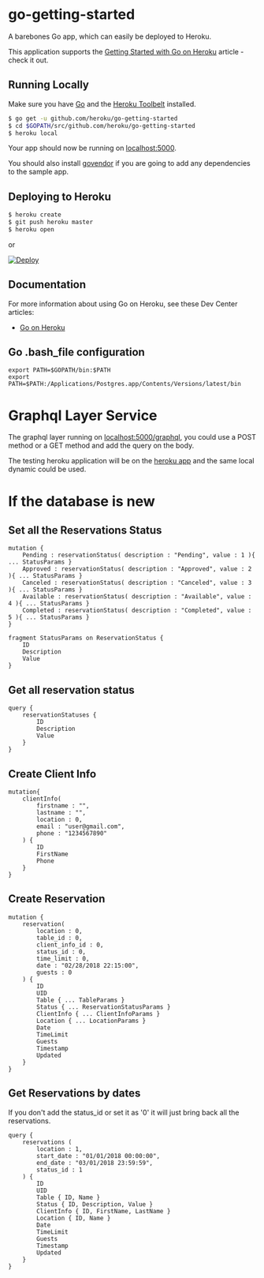 
# go-getting-started

A barebones Go app, which can easily be deployed to Heroku.

This application supports the [Getting Started with Go on Heroku](https://devcenter.heroku.com/articles/getting-started-with-go) article - check it out.

## Running Locally

Make sure you have [Go](http://golang.org/doc/install) and the [Heroku Toolbelt](https://toolbelt.heroku.com/) installed.

```sh
$ go get -u github.com/heroku/go-getting-started
$ cd $GOPATH/src/github.com/heroku/go-getting-started
$ heroku local
```

Your app should now be running on [localhost:5000](http://localhost:5000/).

You should also install [govendor](https://github.com/kardianos/govendor) if you are going to add any dependencies to the sample app.

## Deploying to Heroku

```sh
$ heroku create
$ git push heroku master
$ heroku open
```

or

[![Deploy](https://www.herokucdn.com/deploy/button.png)](https://heroku.com/deploy)


## Documentation

For more information about using Go on Heroku, see these Dev Center articles:

- [Go on Heroku](https://devcenter.heroku.com/categories/go)


## Go .bash_file configuration

    export PATH=$GOPATH/bin:$PATH
    export PATH=$PATH:/Applications/Postgres.app/Contents/Versions/latest/bin

# Graphql Layer Service

The graphql layer running on [localhost:5000/graphql](http://localhost:5000/graphql), you could use a POST method or a GET method and add the query on the body.

The testing heroku application will be on the [heroku app](https//camaleon-reservations-api.herokuapp.com/graphql) and the same local dynamic could be used.

# If the database is new

## Set all the Reservations Status

    mutation {
        Pending : reservationStatus( description : "Pending", value : 1 ){ ... StatusParams }
        Approved : reservationStatus( description : "Approved", value : 2 ){ ... StatusParams }
        Canceled : reservationStatus( description : "Canceled", value : 3 ){ ... StatusParams }
        Available : reservationStatus( description : "Available", value : 4 ){ ... StatusParams }
        Completed : reservationStatus( description : "Completed", value : 5 ){ ... StatusParams }
    }

    fragment StatusParams on ReservationStatus {
        ID
        Description
        Value
    }


## Get all reservation status

    query {
        reservationStatuses {
            ID
            Description
            Value
        }
    }

## Create Client Info

    mutation{
        clientInfo(
            firstname : "",
            lastname : "",
            location : 0,
            email : "user@gmail.com",
            phone : "1234567890"
        ) {
            ID
            FirstName
            Phone
        }
    }

## Create Reservation

    mutation {
        reservation( 
            location : 0,
            table_id : 0,
            client_info_id : 0,
            status_id : 0,
            time_limit : 0,
            date : "02/28/2018 22:15:00",
            guests : 0
        ) {
            ID
            UID
            Table { ... TableParams }
            Status { ... ReservationStatusParams }
            ClientInfo { ... ClientInfoParams }
            Location { ... LocationParams }
            Date
            TimeLimit
            Guests
            Timestamp
            Updated
        }
    }

## Get Reservations by dates

If you don't add the status_id or set it as '0' it will just bring back all the reservations.

    query {
        reservations ( 
            location : 1, 
            start_date : "01/01/2018 00:00:00",
            end_date : "03/01/2018 23:59:59",
            status_id : 1
        ) {
            ID
            UID
            Table { ID, Name }
            Status { ID, Description, Value }
            ClientInfo { ID, FirstName, LastName }
            Location { ID, Name }
            Date
            TimeLimit
            Guests
            Timestamp
            Updated
        }
    }